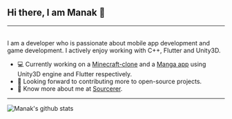 ## Hi there, I am Manak 👋
---

<br>
I am a developer who is passionate about mobile app development and game development. I actively enjoy working with C++, Flutter and Unity3D.

- 💻 Currently working on a [Minecraft-clone][MineClone] and a [Manga app][OtakuFix] using Unity3D engine and Flutter respectively.
- 🥅 Looking forward to contributing more to open-source projects.
- 👨 Know more about me at [Sourcerer][sourcerer].
 ---

![Manak's github stats](https://github-readme-stats.vercel.app/api?username=manakmishra&show_icons=true&hide_border=true)

<!--
**manakmishra/manakmishra** is a ✨ _special_ ✨ repository because its `README.md` (this file) appears on your GitHub profile.

Here are some ideas to get you started:

- 🔭 I’m currently working on ...
- 🌱 I’m currently learning ...
- 👯 I’m looking to collaborate on ...
- 🤔 I’m looking for help with ...
- 💬 Ask me about ...
- 📫 How to reach me: ...
- 😄 Pronouns: ...
- ⚡ Fun fact: ...
-->


[MineClone]: https://github.com/manakmishra/MineClone
[OtakuFix]: https://github.com/manakmishra/OtakuFix
[sourcerer]: https://sourcerer.io/manakmishra